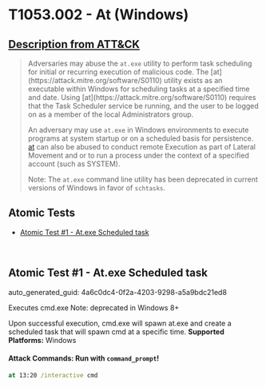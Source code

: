 # T1053.002 - At (Windows)
## [Description from ATT&CK](https://attack.mitre.org/techniques/T1053/002)
<blockquote>Adversaries may abuse the <code>at.exe</code> utility to perform task scheduling for initial or recurring execution of malicious code. The [at](https://attack.mitre.org/software/S0110) utility exists as an executable within Windows for scheduling tasks at a specified time and date. Using [at](https://attack.mitre.org/software/S0110) requires that the Task Scheduler service be running, and the user to be logged on as a member of the local Administrators group. 

An adversary may use <code>at.exe</code> in Windows environments to execute programs at system startup or on a scheduled basis for persistence. [at](https://attack.mitre.org/software/S0110) can also be abused to conduct remote Execution as part of Lateral Movement and or to run a process under the context of a specified account (such as SYSTEM).

Note: The <code>at.exe</code> command line utility has been deprecated in current versions of Windows in favor of <code>schtasks</code>.</blockquote>

## Atomic Tests

- [Atomic Test #1 - At.exe Scheduled task](#atomic-test-1---atexe-scheduled-task)


<br/>

## Atomic Test #1 - At.exe Scheduled task

auto_generated_guid: 4a6c0dc4-0f2a-4203-9298-a5a9bdc21ed8

Executes cmd.exe
Note: deprecated in Windows 8+

Upon successful execution, cmd.exe will spawn at.exe and create a scheduled task that will spawn cmd at a specific time.
**Supported Platforms:** Windows





#### Attack Commands: Run with `command_prompt`! 


```cmd
at 13:20 /interactive cmd
```






<br/>

